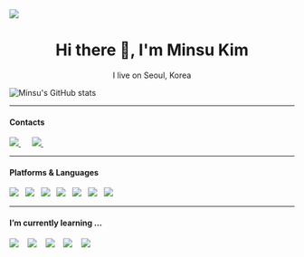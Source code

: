 <img src="https://capsule-render.vercel.app/api?type=waving&color=auto&height=200&section=header&text=MinsuKim&fontSize=90" />

<h1 align='center'> Hi there 👋, I'm Minsu Kim </h1>

<p align='center'>
  I live on Seoul, Korea  
</p>

![Minsu's GitHub stats](https://github-readme-stats.vercel.app/api?username=km6293&show_icons=true&theme=radical)
<!-- [![Solved.ac Profile](http://mazassumnida.wtf/api/v2/generate_badge?boj=alstn7616)](https://solved.ac/alstn7616/) -->

<hr>

<h4> Contacts</h4>

<p>
  <a href="mailto:alstn7616@naver.com?subject=Olá%20Stefany">
    <img src="https://img.shields.io/badge/kakaotalk-ffcd00.svg?style=for-the-badge&logo=kakaotalk&logoColor=000000" />
  </a>&nbsp;&nbsp;&nbsp;&nbsp;
  <a href="mailto:km1873045158@gmail.com?subject=Olá%20Stefany">
    <img src="https://img.shields.io/badge/gmail-%23D14836.svg?&style=for-the-badge&logo=gmail&logoColor=white" />
  </a>&nbsp;&nbsp;&nbsp;&nbsp;  
</p>

<hr>

<h4> Platforms & Languages </h4>
<p >
  <img src="https://img.shields.io/badge/css3-%231572B6.svg?style=for-the-badge&logo=css3&logoColor=white" />&nbsp;&nbsp;
  <img src="https://img.shields.io/badge/html5-%23E34F26.svg?style=for-the-badge&logo=html5&logoColor=white" />&nbsp;&nbsp;
  <img src="https://img.shields.io/badge/javascript-%23323330.svg?style=for-the-badge&logo=javascript&logoColor=%23F7DF1E" />&nbsp;&nbsp; 
  <img src="https://img.shields.io/badge/java-%23ED8B00.svg?style=for-the-badge&logo=java&logoColor=white" />&nbsp;&nbsp;
  <img src="https://img.shields.io/badge/springboot-%236DB33F.svg?style=for-the-badge&logo=springboot&logoColor=white" />&nbsp;&nbsp;
  <img src="https://img.shields.io/badge/Microsoft%20SQL%20Server-CC2927?style=for-the-badge&logo=microsoft%20sql%20server&logoColor=white" />&nbsp;&nbsp;
  <img src="https://img.shields.io/badge/MariaDB-003545?style=for-the-badge&logo=mariadb&logoColor=white" />&nbsp;&nbsp;
</p>

<hr>

<h4> I’m currently learning ... </h4>
<p >
  <img src="https://img.shields.io/badge/react-%2320232a.svg?style=for-the-badge&logo=react&logoColor=%2361DAFB" />&nbsp;&nbsp;&nbsp;
  <img src="https://img.shields.io/badge/vuejs-%2335495e.svg?style=for-the-badge&logo=vuedotjs&logoColor=%234FC08D" />&nbsp;&nbsp;&nbsp;
  <img src="https://img.shields.io/badge/node.js-6DA55F?style=for-the-badge&logo=node.js&logoColor=white" />&nbsp;&nbsp;&nbsp;
  <img src="https://img.shields.io/badge/react_native-%2320232a.svg?style=for-the-badge&logo=react&logoColor=%2361DAFB" />&nbsp;&nbsp;&nbsp;
  <img src="https://img.shields.io/badge/typescript-%23007ACC.svg?style=for-the-badge&logo=typescript&logoColor=white" />&nbsp;&nbsp;&nbsp;
</p>
<!--

Here are some ideas to get you started:

- 🔭 I’m currently working on ...
- 🌱 I’m currently learning ...
- 👯 I’m looking to collaborate on ...
- 🤔 I’m looking for help with ...
- 💬 Ask me about ...
- 📫 How to reach me: ...
- 😄 Pronouns: ...
- ⚡ Fun fact: ...
-->
  
